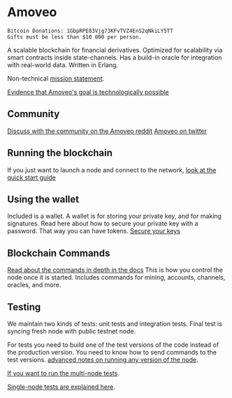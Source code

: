 Amoveo
==========

```
Bitcoin Donations: 1GbpRPE83Vjg73KFvTVZ4EnS2qNkiLY5TT
Gifts must be less than $10 000 per person.
```

A scalable blockchain for financial derivatives.
Optimized for scalability via smart contracts inside state-channels.
Has a build-in oracle for integration with real-world data.
Written in Erlang.

Non-technical [mission statement](docs/mission_statement.md).

[Evidence that Amoveo's goal is technologically possible](docs/design/limit_order_in_channel.md)

## Community

[Discuss with the community on the Amoveo reddit](https://www.reddit.com/r/Amoveo/)
[Amoveo on twitter](https://twitter.com/zack_bitcoin)


## Running the blockchain

If you just want to launch a node and connect to the network, [look at the quick start guide](docs/getting-started/turn_it_on.md)


## Using the wallet

Included is a wallet. A wallet is for storing your private key, and for making signatures.
Read here about how to secure your private key with a password. That way you can have tokens.
[Secure your keys](docs/api/securing_keys.md)


## Blockchain Commands

[Read about the commands in depth in the docs](docs/api/commands.md) This is how you control the node once it is started. Includes commands for mining, accounts, channels, oracles, and more.


## Testing

We maintain two kinds of tests: unit tests and integration tests. Final test is syncing fresh node with public testnet node.

For tests you need to build one of the test versions of the code instead of the production version. You need to know how to send commands to the test versions. [advanced notes on running any version of the node](docs/getting-started/build_intro.md).

[If you want to run the multi-node tests](/docs/merging-and-testing/testing.md).

[Single-node tests are explained here](/docs/merging-and-testing/unit_testing.md).
